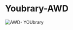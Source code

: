 # Youbrary-AWD

![AWD- YOUbrary](https://user-images.githubusercontent.com/24226542/209954163-4341a60a-4519-45eb-870b-7f2827b2922f.png)
